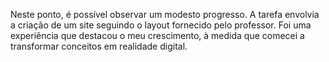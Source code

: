 Neste ponto, é possível observar um modesto progresso. A tarefa envolvia a criação de um site seguindo o layout fornecido pelo professor. Foi uma experiência que destacou o meu crescimento, à medida que comecei a transformar conceitos em realidade digital.